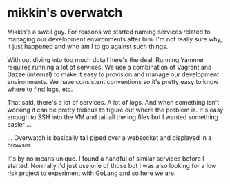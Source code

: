 mikkin's overwatch
==================

Mikkin's a swell guy. For reasons we started naming services related to managing our development
environments after him. I'm not really sure why, it just happened and who am I to go against
such things.

With out diving into too much dotail here's the deal: Running Yammer requires running a lot of
services. We use a combination of Vagrant and Dazzel(internal) to make it easy to provision and
manage our development environments. We have consistent conventions so it's pretty easy to know
where to find logs, etc.

That said, there's a lot of services. A lot of logs. And when something isn't working it can be
pretty tedious to figure out where the problem is. It's easy enough to SSH into the VM and tail
all the log files but I wanted something easier ... 

... Overwatch is basically tail piped over a websocket and displayed in a browser.

It's by no means unique. I found a handful of similar services before I started. Normally I'd
just use one of those but I was also looking for a low risk project to experiment with GoLang
and so here we are. 

